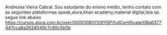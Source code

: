 Andressa Vieira Cabral.
Sou estudante do ensino medio, tenho contato com as seguintes plataformas speak,alura,khan academy,material digital,leia sp.
segue link abaixo 
https://cursos.alura.com.br/user/00001080112911SP/fullCertificate/08a6377447cca8a2624049c7c90c5b0b
